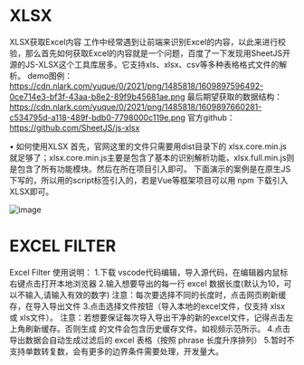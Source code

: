 # XLSX
XLSX获取Excel内容
工作中经常遇到让前端来识别Excel的内容，以此来进行校验，那么首先如何获取Excel的内容就是一个问题，百度了一下发现用SheetJS开源的JS-XLSX这个工具库居多。它支持xls、xlsx、csv等多种表格格式文件的解析。
demo图例：https://cdn.nlark.com/yuque/0/2021/png/1485818/1609897596492-0ce714e3-bf3f-43aa-b8e2-89f9b45681ae.png
最后期望获取的数据结构：https://cdn.nlark.com/yuque/0/2021/png/1485818/1609897660281-c534795d-a118-489f-bdb0-7798000c119e.png
官方github：https://github.com/SheetJS/js-xlsx

• 如何使用XLSX
首先，官网这里的文件只需要用dist目录下的 xlsx.core.min.js 就足够了；xlsx.core.min.js主要是包含了基本的识别解析功能，xlsx.full.min.js则是包含了所有功能模块。然后在所在项目引入即可。
下面演示的案例是在原生JS下写的，所以用的script标签引入的，若是Vue等框架项目可以用 npm 下载引入 XLSX即可。

![image](https://cdn.nlark.com/yuque/0/2021/png/1485818/1609897596492-0ce714e3-bf3f-43aa-b8e2-89f9b45681ae.png)

# EXCEL FILTER
Excel Filter 使用说明：
  1.下载 vscode代码编辑，导入源代码，在编辑器内鼠标右键点击打开本地浏览器
  2.输入想要导出的每一行 excel 数据长度(默认为10，可以不输入,请输入有效的数字)
  注意：每次要选择不同的长度时，点击网页刷新缓存，在导入导出文件
  3.点击选择文件按钮（导入本地的excel文件，仅支持 xlsx 或 xls文件）。
  注意：若想要保证每次导入导出干净的新的excel文件，记得点击左上角刷新缓存。否则生成
  的文件会包含历史缓存文件。如视频示范所示。
  4.点击导出数据会自动生成过滤后的 excel 表格（按照 phrase 长度升序排列）
  5.暂时不支持单数转复数，会有更多的边界条件需要处理，开发量大。